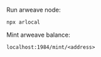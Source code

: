 Run arweave node:

```
npx arlocal
```

Mint arweave balance:

```
localhost:1984/mint/<address>
```
